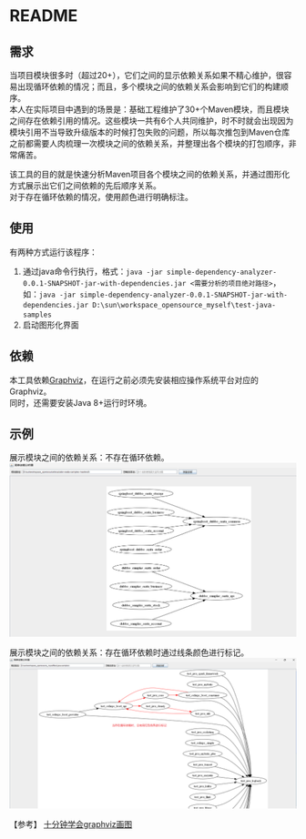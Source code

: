 # README

## 需求

当项目模块很多时（超过20+），它们之间的显示依赖关系如果不精心维护，很容易出现循环依赖的情况；而且，多个模块之间的依赖关系会影响到它们的构建顺序。  
本人在实际项目中遇到的场景是：基础工程维护了30+个Maven模块，而且模块之间存在依赖引用的情况。这些模块一共有6个人共同维护，时不时就会出现因为模块引用不当导致升级版本的时候打包失败的问题，所以每次推包到Maven仓库之前都需要人肉梳理一次模块之间的依赖关系，并整理出各个模块的打包顺序，非常痛苦。  

该工具的目的就是快速分析Maven项目各个模块之间的依赖关系，并通过图形化方式展示出它们之间依赖的先后顺序关系。  
对于存在循环依赖的情况，使用颜色进行明确标注。  

## 使用

有两种方式运行该程序：
1. 通过java命令行执行，格式：`java -jar simple-dependency-analyzer-0.0.1-SNAPSHOT-jar-with-dependencies.jar <需要分析的项目绝对路径>`，如：`java -jar simple-dependency-analyzer-0.0.1-SNAPSHOT-jar-with-dependencies.jar D:\sun\workspace_opensource_myself\test-java-samples`
2. 启动图形化界面

## 依赖

本工具依赖[Graphviz](https://graphviz.org/)，在运行之前必须先安装相应操作系统平台对应的Graphviz。  
同时，还需要安装Java 8+运行时环境。


## 示例

展示模块之间的依赖关系：不存在循环依赖。
![](./doc/分析模块依赖关系-无循环依赖.png)


展示模块之间的依赖关系：存在循环依赖时通过线条颜色进行标记。
![](./doc/分析模块依赖关系-有循环依赖.png)



【参考】
[十分钟学会graphviz画图](https://www.jianshu.com/p/6d9bbbbf38b1)

